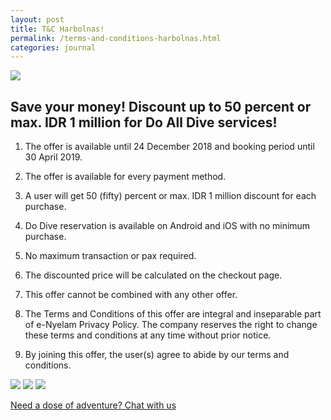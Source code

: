 ```yaml
---
layout: post
title: T&C Harbolnas!
permalink: /terms-and-conditions-harbolnas.html
categories: journal
---
```


<img src="https://i.imgur.com/xsBdubS.png" class="img-responsive post-feat-img" />

## Save your money! Discount up to 50 percent or max. IDR 1 million for Do All Dive services!

  1. The offer is available until 24 December 2018 and booking period until 30 April 2019.

  2. The offer is available for every payment method.

  3. A user will get 50 (fifty) percent or max. IDR 1 million discount for each purchase.

  4. Do Dive reservation is available on Android and iOS with no minimum purchase.

  5. No maximum transaction or pax required.

  6. The discounted price will be calculated on the checkout page.

  7. This offer cannot be combined with any other offer.

  8. The Terms and Conditions of this offer are integral and inseparable part of e-Nyelam Privacy Policy. The company reserves the  right to change these terms and conditions at any time without prior notice.

  9. By joining this offer, the user(s) agree to abide by our terms and conditions.

<img src="https://i.imgur.com/JqVMMsS.jpg" class="img-responsive post-feat-img" />

<img src="https://i.imgur.com/B1tLJYE.jpg" class="img-responsive post-feat-img" />

<img src="https://i.imgur.com/VobypXW.jpg" class="img-responsive post-feat-img" />

<a href="https://web.whatsapp.com/send?phone={{site.wa}}&text=Hi%20E-Nyelam,%20i%20need%20info%20for%20dive%20spot" class="cta--in--page">Need a dose of adventure? Chat with us</a>
